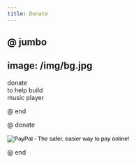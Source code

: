 ```yaml
---
title: Donate
---
```



@ jumbo
---
image: /img/bg.jpg
---
donate <br/>
<span class="andopen">to help build</span> <br/>
<span class="music">music player</span>

@ end

@ donate
<form action="https://www.paypal.com/cgi-bin/webscr" method="post" target="_top">
<input type="hidden" name="cmd" value="_s-xclick">
<input type="hidden" name="hosted_button_id" value="QCVUJPE9DFZ7A">
<input type="image" src="https://www.paypalobjects.com/en_US/i/btn/btn_donate_SM.gif" border="0" name="submit" alt="PayPal - The safer, easier way to pay online!">
<img alt="" border="0" src="https://www.paypalobjects.com/en_US/i/scr/pixel.gif" width="1" height="1">
</form>
@ end

